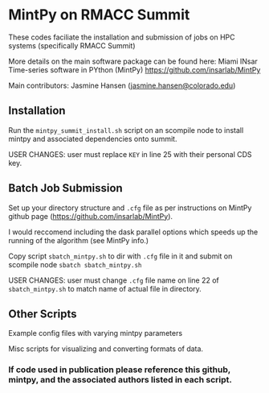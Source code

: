# MintPy on RMACC Summit

These codes faciliate the installation and submission of jobs on HPC systems (specifically RMACC Summit)

More details on the main software package can be found here: Miami INsar Time-series software in PYthon (MintPy) https://github.com/insarlab/MintPy

Main contributors: Jasmine Hansen (jasmine.hansen@colorado.edu)

## Installation
Run the `mintpy_summit_install.sh` script on an scompile node to install mintpy and associated dependencies onto summit. 

USER CHANGES: user must replace `KEY` in line 25 with their personal CDS key.

## Batch Job Submission
Set up your directory structure and `.cfg` file as per instructions on MintPy github page (https://github.com/insarlab/MintPy).

I would reccomend including the dask parallel options which speeds up the running of the algorithm (see MintPy info.)

Copy script `sbatch_mintpy.sh` to dir with `.cfg` file in it and submit on scompile node `sbatch sbatch_mintpy.sh`

USER CHANGES: user must change `.cfg` file name on line 22 of `sbatch_mintpy.sh` to match name of actual file in directory.

## Other Scripts
Example config files with varying mintpy parameters 

Misc scripts for visualizing and converting formats of data. 

### If code used in publication please reference this github, mintpy, and the associated authors listed in each script.